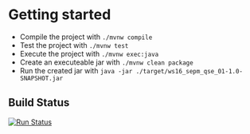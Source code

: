 # Getting started

* Compile the project with `./mvnw compile`
* Test the project with `./mvnw test`
* Execute the project with `./mvnw exec:java`
* Create an executeable jar with `./mvnw clean package`
* Run the created jar with `java -jar ./target/ws16_sepm_qse_01-1.0-SNAPSHOT.jar`

## Build Status

[![Run Status](https://api.shippable.com/projects/5a809bc9ef1ac00700bc4167/badge?branch=master)](https://app.shippable.com/gitlab.com/fabian_w/FotostudioAmPunkt)